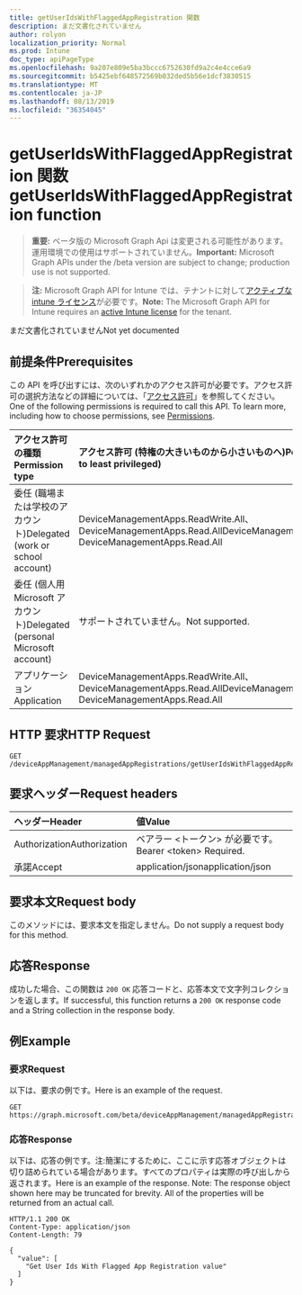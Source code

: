 ```yaml
---
title: getUserIdsWithFlaggedAppRegistration 関数
description: まだ文書化されていません
author: rolyon
localization_priority: Normal
ms.prod: Intune
doc_type: apiPageType
ms.openlocfilehash: 9a207e809e5ba3bccc6752630fd9a2c4e4cce6a9
ms.sourcegitcommit: b5425ebf648572569b032ded5b56e1dcf3830515
ms.translationtype: MT
ms.contentlocale: ja-JP
ms.lasthandoff: 08/13/2019
ms.locfileid: "36354045"
---
```

# <a name="getuseridswithflaggedappregistration-function"></a><span data-ttu-id="f44e1-103">getUserIdsWithFlaggedAppRegistration 関数</span><span class="sxs-lookup"><span data-stu-id="f44e1-103">getUserIdsWithFlaggedAppRegistration function</span></span>

> <span data-ttu-id="f44e1-104">**重要:** ベータ版の Microsoft Graph Api は変更される可能性があります。運用環境での使用はサポートされていません。</span><span class="sxs-lookup"><span data-stu-id="f44e1-104">**Important:** Microsoft Graph APIs under the /beta version are subject to change; production use is not supported.</span></span>

> <span data-ttu-id="f44e1-105">**注:** Microsoft Graph API for Intune では、テナントに対して[アクティブな intune ライセンス](https://go.microsoft.com/fwlink/?linkid=839381)が必要です。</span><span class="sxs-lookup"><span data-stu-id="f44e1-105">**Note:** The Microsoft Graph API for Intune requires an [active Intune license](https://go.microsoft.com/fwlink/?linkid=839381) for the tenant.</span></span>

<span data-ttu-id="f44e1-106">まだ文書化されていません</span><span class="sxs-lookup"><span data-stu-id="f44e1-106">Not yet documented</span></span>

## <a name="prerequisites"></a><span data-ttu-id="f44e1-107">前提条件</span><span class="sxs-lookup"><span data-stu-id="f44e1-107">Prerequisites</span></span>
<span data-ttu-id="f44e1-p101">この API を呼び出すには、次のいずれかのアクセス許可が必要です。アクセス許可の選択方法などの詳細については、「[アクセス許可](/graph/permissions-reference)」を参照してください。</span><span class="sxs-lookup"><span data-stu-id="f44e1-p101">One of the following permissions is required to call this API. To learn more, including how to choose permissions, see [Permissions](/graph/permissions-reference).</span></span>

|<span data-ttu-id="f44e1-110">アクセス許可の種類</span><span class="sxs-lookup"><span data-stu-id="f44e1-110">Permission type</span></span>|<span data-ttu-id="f44e1-111">アクセス許可 (特権の大きいものから小さいものへ)</span><span class="sxs-lookup"><span data-stu-id="f44e1-111">Permissions (from most to least privileged)</span></span>|
|:---|:---|
|<span data-ttu-id="f44e1-112">委任 (職場または学校のアカウント)</span><span class="sxs-lookup"><span data-stu-id="f44e1-112">Delegated (work or school account)</span></span>|<span data-ttu-id="f44e1-113">DeviceManagementApps.ReadWrite.All、DeviceManagementApps.Read.All</span><span class="sxs-lookup"><span data-stu-id="f44e1-113">DeviceManagementApps.ReadWrite.All, DeviceManagementApps.Read.All</span></span>|
|<span data-ttu-id="f44e1-114">委任 (個人用 Microsoft アカウント)</span><span class="sxs-lookup"><span data-stu-id="f44e1-114">Delegated (personal Microsoft account)</span></span>|<span data-ttu-id="f44e1-115">サポートされていません。</span><span class="sxs-lookup"><span data-stu-id="f44e1-115">Not supported.</span></span>|
|<span data-ttu-id="f44e1-116">アプリケーション</span><span class="sxs-lookup"><span data-stu-id="f44e1-116">Application</span></span>|<span data-ttu-id="f44e1-117">DeviceManagementApps.ReadWrite.All、DeviceManagementApps.Read.All</span><span class="sxs-lookup"><span data-stu-id="f44e1-117">DeviceManagementApps.ReadWrite.All, DeviceManagementApps.Read.All</span></span>|

## <a name="http-request"></a><span data-ttu-id="f44e1-118">HTTP 要求</span><span class="sxs-lookup"><span data-stu-id="f44e1-118">HTTP Request</span></span>
<!-- {
  "blockType": "ignored"
}
-->
``` http
GET /deviceAppManagement/managedAppRegistrations/getUserIdsWithFlaggedAppRegistration
```

## <a name="request-headers"></a><span data-ttu-id="f44e1-119">要求ヘッダー</span><span class="sxs-lookup"><span data-stu-id="f44e1-119">Request headers</span></span>
|<span data-ttu-id="f44e1-120">ヘッダー</span><span class="sxs-lookup"><span data-stu-id="f44e1-120">Header</span></span>|<span data-ttu-id="f44e1-121">値</span><span class="sxs-lookup"><span data-stu-id="f44e1-121">Value</span></span>|
|:---|:---|
|<span data-ttu-id="f44e1-122">Authorization</span><span class="sxs-lookup"><span data-stu-id="f44e1-122">Authorization</span></span>|<span data-ttu-id="f44e1-123">ベアラー &lt;トークン&gt; が必要です。</span><span class="sxs-lookup"><span data-stu-id="f44e1-123">Bearer &lt;token&gt; Required.</span></span>|
|<span data-ttu-id="f44e1-124">承諾</span><span class="sxs-lookup"><span data-stu-id="f44e1-124">Accept</span></span>|<span data-ttu-id="f44e1-125">application/json</span><span class="sxs-lookup"><span data-stu-id="f44e1-125">application/json</span></span>|

## <a name="request-body"></a><span data-ttu-id="f44e1-126">要求本文</span><span class="sxs-lookup"><span data-stu-id="f44e1-126">Request body</span></span>
<span data-ttu-id="f44e1-127">このメソッドには、要求本文を指定しません。</span><span class="sxs-lookup"><span data-stu-id="f44e1-127">Do not supply a request body for this method.</span></span>

## <a name="response"></a><span data-ttu-id="f44e1-128">応答</span><span class="sxs-lookup"><span data-stu-id="f44e1-128">Response</span></span>
<span data-ttu-id="f44e1-129">成功した場合、この関数は `200 OK` 応答コードと、応答本文で文字列コレクションを返します。</span><span class="sxs-lookup"><span data-stu-id="f44e1-129">If successful, this function returns a `200 OK` response code and a String collection in the response body.</span></span>

## <a name="example"></a><span data-ttu-id="f44e1-130">例</span><span class="sxs-lookup"><span data-stu-id="f44e1-130">Example</span></span>

### <a name="request"></a><span data-ttu-id="f44e1-131">要求</span><span class="sxs-lookup"><span data-stu-id="f44e1-131">Request</span></span>
<span data-ttu-id="f44e1-132">以下は、要求の例です。</span><span class="sxs-lookup"><span data-stu-id="f44e1-132">Here is an example of the request.</span></span>
``` http
GET https://graph.microsoft.com/beta/deviceAppManagement/managedAppRegistrations/getUserIdsWithFlaggedAppRegistration
```

### <a name="response"></a><span data-ttu-id="f44e1-133">応答</span><span class="sxs-lookup"><span data-stu-id="f44e1-133">Response</span></span>
<span data-ttu-id="f44e1-p102">以下は、応答の例です。注:簡潔にするために、ここに示す応答オブジェクトは切り詰められている場合があります。すべてのプロパティは実際の呼び出しから返されます。</span><span class="sxs-lookup"><span data-stu-id="f44e1-p102">Here is an example of the response. Note: The response object shown here may be truncated for brevity. All of the properties will be returned from an actual call.</span></span>
``` http
HTTP/1.1 200 OK
Content-Type: application/json
Content-Length: 79

{
  "value": [
    "Get User Ids With Flagged App Registration value"
  ]
}
```







